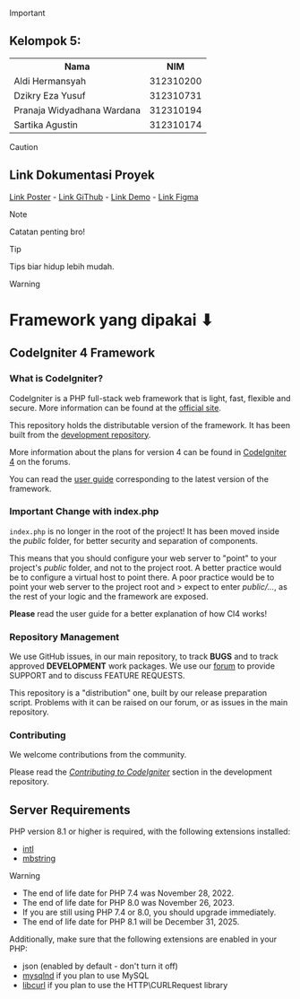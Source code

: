> [!IMPORTANT]
> ## Kelompok 5:
>
> <table>
>   <tr>
>     <th>Nama</th>
>     <th>NIM</th>
>   </tr>
>   <tr>
>     <td>Aldi Hermansyah</td>
>     <td>312310200</td>
>   </tr>
>   <tr>
>     <td>Dzikry Eza Yusuf</td>
>     <td>312310731</td>
>   </tr>
>   <tr>
>     <td>Pranaja Widyadhana Wardana</td>
>     <td>312310194</td>
>   </tr>
>   <tr>
>     <td>Sartika Agustin</td>
>     <td>312310174</td>
>   </tr>
> </table>

> [!CAUTION]
> ## Link Dokumentasi Proyek
> [Link Poster](http://bit.ly/4ktvD0Y) - 
> [Link GiThub](https://github.com/miya3333/rumah-roti) - 
> [Link Demo](https://github.com/miya3333/rumah-roti) - 
> [Link Figma](https://www.figma.com/design/kfcJXoDy8FGFOzYLEEz4Ly/project_web2?node-id=0-1&t=boOK8RvDKZyYTVwC-1)

> [!NOTE]
> Catatan penting bro!

> [!TIP]
> Tips biar hidup lebih mudah.

> [!WARNING]
> # Framework yang dipakai ⬇
> 
> ## CodeIgniter 4 Framework
> 
> ### What is CodeIgniter?
> 
> CodeIgniter is a PHP full-stack web framework that is light, fast, flexible and secure.
> More information can be found at the [official site](https://codeigniter.com).
> 
> This repository holds the distributable version of the framework.
> It has been built from the
> [development repository](https://github.com/codeigniter4/CodeIgniter4).
> 
> More information about the plans for version 4 can be found in [CodeIgniter 4](https://forum.codeigniter.com/forumdisplay.php?fid=28) on the forums.
> 
> You can read the [user guide](https://codeigniter.com/user_guide/)
> corresponding to the latest version of the framework.
> 
> ### Important Change with index.php
> 
> `index.php` is no longer in the root of the project! It has been moved inside the *public* folder,
> for better security and separation of components.
> 
> This means that you should configure your web server to "point" to your project's *public* folder, and
> not to the project root. A better practice would be to configure a virtual host to point there. A poor practice would be to point your web server to the project root and > expect to enter *public/...*, as the rest of your logic and the
> framework are exposed.
> 
> **Please** read the user guide for a better explanation of how CI4 works!
> 
> ### Repository Management
> 
> We use GitHub issues, in our main repository, to track **BUGS** and to track approved **DEVELOPMENT** work packages.
> We use our [forum](http://forum.codeigniter.com) to provide SUPPORT and to discuss
> FEATURE REQUESTS.
> 
> This repository is a "distribution" one, built by our release preparation script.
> Problems with it can be raised on our forum, or as issues in the main repository.
> 
> ### Contributing
> 
> We welcome contributions from the community.
> 
> Please read the [*Contributing to CodeIgniter*](https://github.com/codeigniter4/CodeIgniter4/blob/develop/CONTRIBUTING.md) section in the development repository.
> 
> ## Server Requirements
> 
> PHP version 8.1 or higher is required, with the following extensions installed:
> 
> - [intl](http://php.net/manual/en/intl.requirements.php)
> - [mbstring](http://php.net/manual/en/mbstring.installation.php)
> 
> > [!WARNING]
> > - The end of life date for PHP 7.4 was November 28, 2022.
> > - The end of life date for PHP 8.0 was November 26, 2023.
> > - If you are still using PHP 7.4 or 8.0, you should upgrade immediately.
> > - The end of life date for PHP 8.1 will be December 31, 2025.
> 
> Additionally, make sure that the following extensions are enabled in your PHP:
> 
> - json (enabled by default - don't turn it off)
> - [mysqlnd](http://php.net/manual/en/mysqlnd.install.php) if you plan to use MySQL
> - [libcurl](http://php.net/manual/en/curl.requirements.php) if you plan to use the HTTP\CURLRequest library
> 